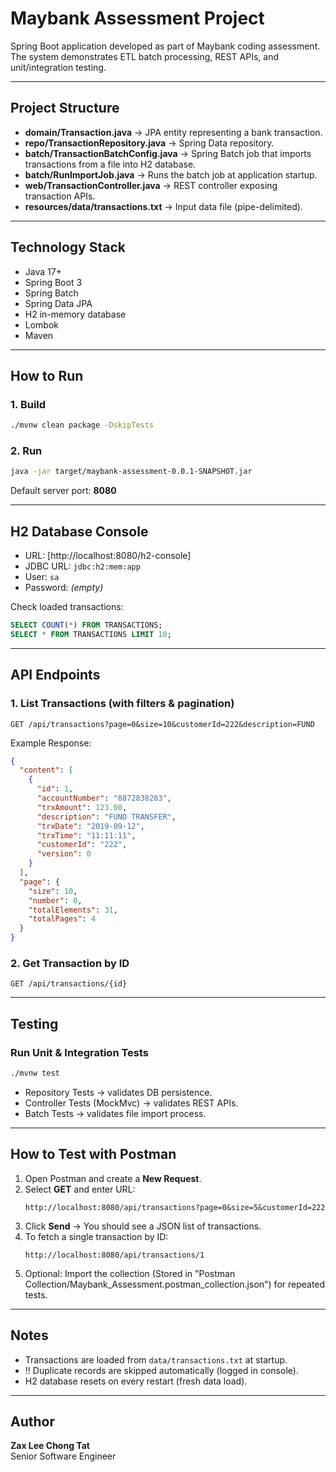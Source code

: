 # Maybank Assessment Project

Spring Boot application developed as part of Maybank coding assessment.  
The system demonstrates ETL batch processing, REST APIs, and unit/integration testing.

---

## Project Structure
- **domain/Transaction.java** → JPA entity representing a bank transaction.
- **repo/TransactionRepository.java** → Spring Data repository.
- **batch/TransactionBatchConfig.java** → Spring Batch job that imports transactions from a file into H2 database.
- **batch/RunImportJob.java** → Runs the batch job at application startup.
- **web/TransactionController.java** → REST controller exposing transaction APIs.
- **resources/data/transactions.txt** → Input data file (pipe-delimited).

---

## Technology Stack
- Java 17+
- Spring Boot 3
- Spring Batch
- Spring Data JPA
- H2 in-memory database
- Lombok
- Maven

---

## How to Run

### 1. Build
```bash
./mvnw clean package -DskipTests
```

### 2. Run
```bash
java -jar target/maybank-assessment-0.0.1-SNAPSHOT.jar
```

Default server port: **8080**

---

## H2 Database Console
- URL: [http://localhost:8080/h2-console]
- JDBC URL: `jdbc:h2:mem:app`
- User: `sa`
- Password: *(empty)*

Check loaded transactions:
```sql
SELECT COUNT(*) FROM TRANSACTIONS;
SELECT * FROM TRANSACTIONS LIMIT 10;
```

---

## API Endpoints

### 1. List Transactions (with filters & pagination)
```http
GET /api/transactions?page=0&size=10&customerId=222&description=FUND
```

Example Response:
```json
{
  "content": [
    {
      "id": 1,
      "accountNumber": "8872838283",
      "trxAmount": 123.00,
      "description": "FUND TRANSFER",
      "trxDate": "2019-09-12",
      "trxTime": "11:11:11",
      "customerId": "222",
      "version": 0
    }
  ],
  "page": {
    "size": 10,
    "number": 0,
    "totalElements": 31,
    "totalPages": 4
  }
}
```

### 2. Get Transaction by ID
```http
GET /api/transactions/{id}
```

---

## Testing

### Run Unit & Integration Tests
```bash
./mvnw test
```

- Repository Tests → validates DB persistence.
- Controller Tests (MockMvc) → validates REST APIs.
- Batch Tests → validates file import process.

---

## How to Test with Postman

1. Open Postman and create a **New Request**.
2. Select **GET** and enter URL:
   ```
   http://localhost:8080/api/transactions?page=0&size=5&customerId=222
   ```
3. Click **Send** → You should see a JSON list of transactions.
4. To fetch a single transaction by ID:
   ```
   http://localhost:8080/api/transactions/1
   ```
5. Optional: Import the collection (Stored in "Postman Collection/Maybank_Assessment.postman_collection.json") for repeated tests.

---

## Notes
- Transactions are loaded from `data/transactions.txt` at startup.
- !! Duplicate records are skipped automatically (logged in console).
- H2 database resets on every restart (fresh data load).

---

## Author
**Zax Lee Chong Tat**  
Senior Software Engineer
